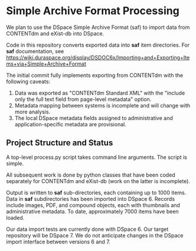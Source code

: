 # Simple Archive Format Processing

We plan to use the DSpace Simple Archive Format (saf) to import data from CONTENTdm and eXist-db into DSpace.

Code in this repository converts exported data into **saf** item directories. For **saf** 
documentation, see https://wiki.duraspace.org/display/DSDOC6x/Importing+and+Exporting+Items+via+Simple+Archive+Format

The initial commit fully implements exporting from CONTENTdm with the following caveats:

1. Data was exported as "CONTENTdm Standard XML" with the "include only the full text field from page-level metadata"
option.
2. Metadata mapping between systems is incomplete and will change with more analysis.
3. The local DSpace metadata fields assigned to administrative and application-specific metadata are provisional.

## Project Structure and Status

A top-level process.py script takes command line arguments.  The script is simple. 

All subsequent work is done by python classes that have been coded separately for CONTENTdm and eXist-db 
(work on the latter is incomplete).

Output is written to **saf** sub-directories, each containing up to 1000 items. Data in **saf** subdirectories has been
 imported into DSpace 6.  Records include images, PDF, and compound objects, each with thumbnails and 
administrative metadata. To date, approximately 7000 items have been loaded.

Our data import tests are currently done with DSpace 6.  Our target repository will be DSpace 7.  We do not anticipate changes
in the DSpace import interface between versions 6 and 7.